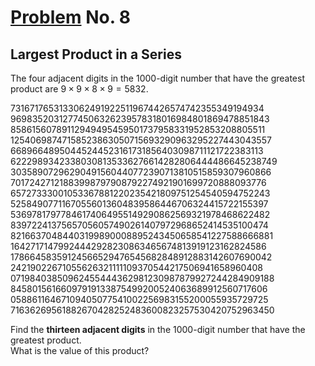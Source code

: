 # [Problem](https://projecteuler.net/problem=8) No. 8

## Largest Product in a Series

The four adjacent digits in the 1000-digit number that have the greatest product are $9 \times 9 \times 8 \times 9 = 5832$.

<!-- <img style="background-color:white;" src="https://render.githubusercontent.com/render/math?math=9 * 9 * 8 * 9 = 5832"> -->

73167176531330624919225119674426574742355349194934 <br>
96983520312774506326239578318016984801869478851843 <br>
85861560789112949495459501737958331952853208805511 <br>
12540698747158523863050715693290963295227443043557 <br>
66896648950445244523161731856403098711121722383113 <br>
62229893423380308135336276614282806444486645238749 <br>
30358907296290491560440772390713810515859307960866 <br>
70172427121883998797908792274921901699720888093776 <br>
65727333001053367881220235421809751254540594752243 <br>
52584907711670556013604839586446706324415722155397 <br>
53697817977846174064955149290862569321978468622482 <br>
83972241375657056057490261407972968652414535100474 <br>
82166370484403199890008895243450658541227588666881 <br>
16427171479924442928230863465674813919123162824586 <br>
17866458359124566529476545682848912883142607690042 <br>
24219022671055626321111109370544217506941658960408 <br>
07198403850962455444362981230987879927244284909188 <br>
84580156166097919133875499200524063689912560717606 <br>
05886116467109405077541002256983155200055935729725 <br>
71636269561882670428252483600823257530420752963450 <br>

Find the **thirteen adjacent digits** in the 1000-digit number that have the greatest product. <br>
What is the value of this product?
